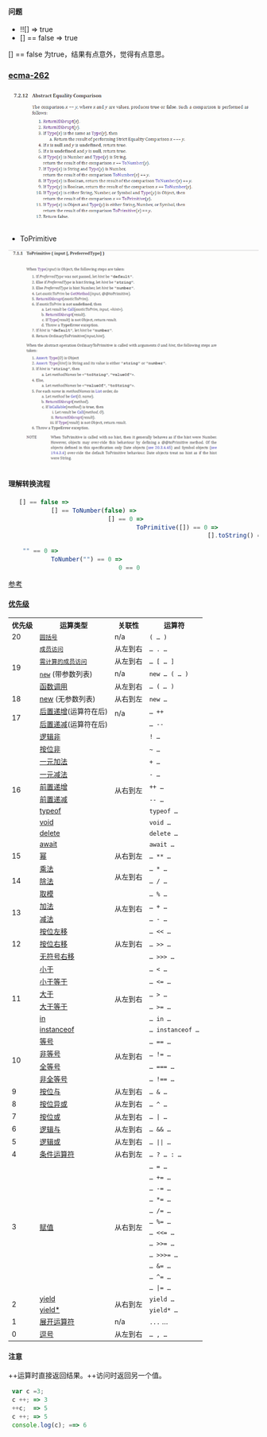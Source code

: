 #### 问题
* !![] => true
* [] == false  => true

[] == false 为true，结果有点意外，觉得有点意思。


### [ecma-262](http://www.ecma-international.org/ecma-262/6.0/#sec-abstract-equality-comparison)

![layout](assets/bijiao.png)

* ToPrimitive

![layout](assets/b2.png)

#### 理解转换流程

```js
   [] == false => 
   			[] == ToNumber(false) => 
   							[] == 0 =>  
   									ToPrimitive([]) == 0 => 
   														[].toString() == 0
```
```js
	"" == 0 => 
			ToNumber("") == 0 => 
							   0 == 0
```

[参考](https://stackoverflow.com/questions/47015361/why-is-0-false)

#### [优先级](https://developer.mozilla.org/zh-CN/docs/Web/JavaScript/Reference/Operators/Operator_Precedence#Table)
<table class="fullwidth-table">
 <tbody>
  <tr>
   <th>优先级</th>
   <th>运算类型</th>
   <th>关联性</th>
   <th>运算符</th>
  </tr>
  <tr>
   <td>20</td>
   <td><a href="/zh-CN/docs/Web/JavaScript/Reference/Operators/Grouping" title="圆括号运算符( )&nbsp;用来控制表达式中的运算优先级。"><code>圆括号</code></a></td>
   <td>n/a</td>
   <td><code>( … )</code></td>
  </tr>
  <tr>
   <td rowspan="4">19</td>
   <td><a href="/zh-CN/docs/Web/JavaScript/Reference/Operators/Property_Accessors#点符号表示法" title="属性访问器提供了两种方式用于访问一个对象的属性，它们分别是点号和方括号。"><code>成员访问</code></a></td>
   <td>从左到右</td>
   <td><code>… . …</code></td>
  </tr>
  <tr>
   <td><a href="/zh-CN/docs/Web/JavaScript/Reference/Operators/Property_Accessors#括号表示法" title="属性访问器提供了两种方式用于访问一个对象的属性，它们分别是点号和方括号。"><code>需计算的成员访问</code></a></td>
   <td>从左到右</td>
   <td><code>… [ … ]</code></td>
  </tr>
  <tr>
   <td><a href="/zh-CN/docs/Web/JavaScript/Reference/Operators/new" title="new&nbsp;运算符创建一个用户定义的对象类型的实例或具有构造函数的内置对象的实例。"><code>new</code></a> (带参数列表)</td>
   <td>n/a</td>
   <td><code>new … ( … )</code></td>
  </tr>
  <tr>
   <td><a href="https://developer.mozilla.org/zh-CN/docs/Web/JavaScript/Guide/Functions" title="JavaScript/Reference/Operators/Special_Operators/function_call">函数调用</a></td>
   <td>从左到右</td>
   <td><code>… (&nbsp;<var>…&nbsp;</var>)</code></td>
  </tr>
  <tr>
   <td rowspan="1">18</td>
   <td><a href="https://developer.mozilla.org/zh-CN/docs/Web/JavaScript/Reference/Operators/new" title="JavaScript/Reference/Operators/Special_Operators/new_Operator">new</a>&nbsp;(无参数列表)</td>
   <td>从右到左</td>
   <td><code>new …</code></td>
  </tr>
  <tr>
   <td rowspan="2">17</td>
   <td><a href="https://developer.mozilla.org/zh-CN/docs/Web/JavaScript/Reference/Operators/Arithmetic_Operators#Increment" title="JavaScript/Reference/Operators/Arithmetic_Operators">后置递增</a>(运算符在后)</td>
   <td colspan="1" rowspan="2">n/a<br>
    &nbsp;</td>
   <td><code>… ++</code></td>
  </tr>
  <tr>
   <td><a href="https://developer.mozilla.org/zh-CN/docs/Web/JavaScript/Reference/Operators/Arithmetic_Operators#Decrement" title="JavaScript/Reference/Operators/Arithmetic_Operators">后置递减</a>(运算符在后)</td>
   <td><code>… --</code></td>
  </tr>
  <tr>
   <td colspan="1" rowspan="10">16</td>
   <td><a href="https://developer.mozilla.org/zh-CN/docs/Web/JavaScript/Reference/Operators/Logical_Operators#Logical_NOT">逻辑非</a></td>
   <td colspan="1" rowspan="10">从右到左</td>
   <td><code>! …</code></td>
  </tr>
  <tr>
   <td><a href="https://developer.mozilla.org/zh-CN/docs/Web/JavaScript/Reference/Operators/Bitwise_Operators#Bitwise_NOT" title="JavaScript/Reference/Operators/Bitwise_Operators">按位非</a></td>
   <td><code>~ …</code></td>
  </tr>
  <tr>
   <td><a href="https://developer.mozilla.org/zh-CN/docs/Web/JavaScript/Reference/Operators/Arithmetic_Operators#Unary_plus" title="JavaScript/Reference/Operators/Arithmetic_Operators">一元加法</a></td>
   <td><code>+ …</code></td>
  </tr>
  <tr>
   <td><a href="https://developer.mozilla.org/zh-CN/docs/Web/JavaScript/Reference/Operators/Arithmetic_Operators#Unary_negation" title="JavaScript/Reference/Operators/Arithmetic_Operators">一元减法</a></td>
   <td><code>- …</code></td>
  </tr>
  <tr>
   <td><a href="https://developer.mozilla.org/zh-CN/docs/Web/JavaScript/Reference/Operators/Arithmetic_Operators#Increment" title="JavaScript/Reference/Operators/Arithmetic_Operators">前置递增</a></td>
   <td><code>++ …</code></td>
  </tr>
  <tr>
   <td><a href="https://developer.mozilla.org/zh-CN/docs/Web/JavaScript/Reference/Operators/Arithmetic_Operators#Decrement" title="JavaScript/Reference/Operators/Arithmetic_Operators">前置递减</a></td>
   <td><code>-- …</code></td>
  </tr>
  <tr>
   <td><a href="https://developer.mozilla.org/zh-CN/docs/Web/JavaScript/Reference/Operators/typeof" title="JavaScript/Reference/Operators/Special_Operators/typeof_Operator">typeof</a></td>
   <td><code>typeof …</code></td>
  </tr>
  <tr>
   <td><a href="https://developer.mozilla.org/zh-CN/docs/Web/JavaScript/Reference/Operators/void" title="JavaScript/Reference/Operators/Special_Operators/void_Operator">void</a></td>
   <td><code>void …</code></td>
  </tr>
  <tr>
   <td><a href="https://developer.mozilla.org/zh-CN/docs/Web/JavaScript/Reference/Operators/delete" title="JavaScript/Reference/Operators/Special_Operators/delete_Operator">delete</a></td>
   <td><code>delete …</code></td>
  </tr>
  <tr>
   <td><a href="https://developer.mozilla.org/en-US/docs/Web/JavaScript/Reference/Operators/await">await</a></td>
   <td><code>await …</code></td>
  </tr>
  <tr>
   <td>15</td>
   <td><a href="https://developer.mozilla.org/zh-CN/docs/Web/JavaScript/Reference/Operators/Arithmetic_Operators#Exponentiation" title="JavaScript/Reference/Operators/Arithmetic_Operators">幂</a></td>
   <td>从右到左</td>
   <td><code>…&nbsp;**&nbsp;…</code></td>
  </tr>
  <tr>
   <td rowspan="3">14</td>
   <td><a href="https://developer.mozilla.org/zh-CN/docs/Web/JavaScript/Reference/Operators/Arithmetic_Operators#Multiplication" title="JavaScript/Reference/Operators/Arithmetic_Operators">乘法</a></td>
   <td colspan="1" rowspan="3">从左到右<br>
    &nbsp;</td>
   <td><code>… *&nbsp;…</code></td>
  </tr>
  <tr>
   <td><a href="https://developer.mozilla.org/zh-CN/docs/Web/JavaScript/Reference/Operators/Arithmetic_Operators#Division" title="JavaScript/Reference/Operators/Arithmetic_Operators">除法</a></td>
   <td><code>… /&nbsp;…</code></td>
  </tr>
  <tr>
   <td><a href="https://developer.mozilla.org/zh-CN/docs/Web/JavaScript/Reference/Operators/Arithmetic_Operators#Remainder" title="JavaScript/Reference/Operators/Arithmetic_Operators">取模</a></td>
   <td><code>… %&nbsp;…</code></td>
  </tr>
  <tr>
   <td rowspan="2">13</td>
   <td><a href="https://developer.mozilla.org/zh-CN/docs/Web/JavaScript/Reference/Operators/Arithmetic_Operators#Addition" title="JavaScript/Reference/Operators/Arithmetic_Operators">加法</a></td>
   <td colspan="1" rowspan="2">从左到右<br>
    &nbsp;</td>
   <td><code>… +&nbsp;…</code></td>
  </tr>
  <tr>
   <td><a href="https://developer.mozilla.org/zh-CN/docs/Web/JavaScript/Reference/Operators/Arithmetic_Operators#Subtraction" title="JavaScript/Reference/Operators/Arithmetic_Operators">减法</a></td>
   <td><code>… -&nbsp;…</code></td>
  </tr>
  <tr>
   <td rowspan="3">12</td>
   <td><a href="https://developer.mozilla.org/zh-CN/docs/Web/JavaScript/Reference/Operators/Bitwise_Operators" title="JavaScript/Reference/Operators/Bitwise_Operators">按位左移</a></td>
   <td colspan="1" rowspan="3">从左到右</td>
   <td><code>… &lt;&lt;&nbsp;…</code></td>
  </tr>
  <tr>
   <td><a href="https://developer.mozilla.org/zh-CN/docs/Web/JavaScript/Reference/Operators/Bitwise_Operators" title="JavaScript/Reference/Operators/Bitwise_Operators">按位右移</a></td>
   <td><code>… &gt;&gt;&nbsp;…</code></td>
  </tr>
  <tr>
   <td><a href="https://developer.mozilla.org/zh-CN/docs/Web/JavaScript/Reference/Operators/Bitwise_Operators" title="JavaScript/Reference/Operators/Bitwise_Operators">无符号右移</a></td>
   <td><code>… &gt;&gt;&gt;&nbsp;…</code></td>
  </tr>
  <tr>
   <td rowspan="6">11</td>
   <td><a href="https://developer.mozilla.org/zh-CN/docs/Web/JavaScript/Reference/Operators/Comparison_Operators#Less_than_operator" title="JavaScript/Reference/Operators/Comparison_Operators">小于</a></td>
   <td colspan="1" rowspan="6">从左到右</td>
   <td><code>… &lt;&nbsp;…</code></td>
  </tr>
  <tr>
   <td><a href="https://developer.mozilla.org/zh-CN/docs/Web/JavaScript/Reference/Operators/Comparison_Operators#Less_than__or_equal_operator" title="JavaScript/Reference/Operators/Comparison_Operators">小于等于</a></td>
   <td><code>… &lt;=&nbsp;…</code></td>
  </tr>
  <tr>
   <td><a href="https://developer.mozilla.org/en-US/docs/Web/JavaScript/Reference/Operators/Comparison_Operators#Greater_than_operator" title="JavaScript/Reference/Operators/Comparison_Operators">大于</a></td>
   <td><code>… &gt;&nbsp;…</code></td>
  </tr>
  <tr>
   <td><a href="https://developer.mozilla.org/zh-CN/docs/Web/JavaScript/Reference/Operators/Comparison_Operators#Greater_than_or_equal_operator" title="JavaScript/Reference/Operators/Comparison_Operators">大于等于</a></td>
   <td><code>… &gt;=&nbsp;…</code></td>
  </tr>
  <tr>
   <td><a href="https://developer.mozilla.org/zh-CN/docs/Web/JavaScript/Reference/Operators/in" title="JavaScript/Reference/Operators/Special_Operators/in_Operator">in</a></td>
   <td><code>… in&nbsp;…</code></td>
  </tr>
  <tr>
   <td><a href="https://developer.mozilla.org/zh-CN/docs/Web/JavaScript/Reference/Operators/instanceof" title="JavaScript/Reference/Operators/Special_Operators/instanceof_Operator">instanceof</a></td>
   <td><code>… instanceof&nbsp;…</code></td>
  </tr>
  <tr>
   <td rowspan="4">10</td>
   <td><a href="https://developer.mozilla.org/zh-CN/docs/Web/JavaScript/Reference/Operators/Comparison_Operators#Equality" title="JavaScript/Reference/Operators/Comparison_Operators">等号</a></td>
   <td colspan="1" rowspan="4">从左到右<br>
    &nbsp;</td>
   <td><code>… ==&nbsp;…</code></td>
  </tr>
  <tr>
   <td><a href="https://developer.mozilla.org/zh-CN/docs/Web/JavaScript/Reference/Operators/Comparison_Operators#Inequality" title="JavaScript/Reference/Operators/Comparison_Operators">非等号</a></td>
   <td><code>… !=&nbsp;…</code></td>
  </tr>
  <tr>
   <td><a href="https://developer.mozilla.org/zh-CN/docs/Web/JavaScript/Reference/Operators/Comparison_Operators#Identity" title="JavaScript/Reference/Operators/Comparison_Operators">全等号</a></td>
   <td><code>… ===&nbsp;…</code></td>
  </tr>
  <tr>
   <td><a href="https://developer.mozilla.org/zh-CN/docs/Web/JavaScript/Reference/Operators/Comparison_Operators#Nonidentity" title="JavaScript/Reference/Operators/Comparison_Operators">非全等号</a></td>
   <td><code>… !==&nbsp;…</code></td>
  </tr>
  <tr>
   <td>9</td>
   <td><a href="https://developer.mozilla.org/zh-CN/docs/Web/JavaScript/Reference/Operators/Bitwise_Operators#Bitwise_AND" title="JavaScript/Reference/Operators/Bitwise_Operators">按位与</a></td>
   <td>从左到右</td>
   <td><code>… &amp;&nbsp;…</code></td>
  </tr>
  <tr>
   <td>8</td>
   <td><a href="https://developer.mozilla.org/zh-CN/docs/Web/JavaScript/Reference/Operators/Bitwise_Operators#Bitwise_XOR" title="JavaScript/Reference/Operators/Bitwise_Operators">按位异或</a></td>
   <td>从左到右</td>
   <td><code>… ^&nbsp;…</code></td>
  </tr>
  <tr>
   <td>7</td>
   <td><a href="https://developer.mozilla.org/zh-CN/docs/Web/JavaScript/Reference/Operators/Bitwise_Operators#Bitwise_OR" title="JavaScript/Reference/Operators/Bitwise_Operators">按位或</a></td>
   <td>从左到右</td>
   <td><code>… |&nbsp;…</code></td>
  </tr>
  <tr>
   <td>6</td>
   <td><a href="https://developer.mozilla.org/zh-CN/docs/Web/JavaScript/Reference/Operators/Logical_Operators#Logical_AND" title="JavaScript/Reference/Operators/Logical_Operators">逻辑与</a></td>
   <td>从左到右</td>
   <td><code>… &amp;&amp;&nbsp;…</code></td>
  </tr>
  <tr>
   <td>5</td>
   <td><a href="https://developer.mozilla.org/zh-CN/docs/Web/JavaScript/Reference/Operators/Logical_Operators#Logical_OR" title="JavaScript/Reference/Operators/Logical_Operators">逻辑或</a></td>
   <td>从左到右</td>
   <td><code>… ||&nbsp;…</code></td>
  </tr>
  <tr>
   <td>4</td>
   <td><a href="https://developer.mozilla.org/zh-CN/docs/Web/JavaScript/Reference/Operators/Conditional_Operator" title="JavaScript/Reference/Operators/Special_Operators/Conditional_Operator">条件运算符</a></td>
   <td>从右到左</td>
   <td><code>… ? … : …</code></td>
  </tr>
  <tr>
   <td rowspan="12">3</td>
   <td rowspan="12"><a href="https://developer.mozilla.org/zh-CN/docs/Web/JavaScript/Reference/Operators/Assignment_Operators" title="JavaScript/Reference/Operators/Assignment_Operators">赋值</a></td>
   <td rowspan="12">从右到左</td>
   <td><code>… =&nbsp;…</code></td>
  </tr>
  <tr>
   <td><code>… +=&nbsp;…</code></td>
  </tr>
  <tr>
   <td><code>… -=&nbsp;…</code></td>
  </tr>
  <tr>
   <td><code>… *=&nbsp;…</code></td>
  </tr>
  <tr>
   <td><code>… /=&nbsp;…</code></td>
  </tr>
  <tr>
   <td><code>… %=&nbsp;…</code></td>
  </tr>
  <tr>
   <td><code>… &lt;&lt;=&nbsp;…</code></td>
  </tr>
  <tr>
   <td><code>… &gt;&gt;=&nbsp;…</code></td>
  </tr>
  <tr>
   <td><code>… &gt;&gt;&gt;=&nbsp;…</code></td>
  </tr>
  <tr>
   <td><code>… &amp;=&nbsp;…</code></td>
  </tr>
  <tr>
   <td><code>… ^=&nbsp;…</code></td>
  </tr>
  <tr>
   <td><code>… |=&nbsp;…</code></td>
  </tr>
  <tr>
   <td colspan="1" rowspan="2">2</td>
   <td><a href="https://developer.mozilla.org/zh-CN/docs/Web/JavaScript/Reference/Operators/yield" title="JavaScript/Reference/Operators/yield">yield</a></td>
   <td colspan="1" rowspan="2">从右到左</td>
   <td><code>yield&nbsp;…</code></td>
  </tr>
  <tr>
   <td><a href="https://developer.mozilla.org/zh-CN/docs/Web/JavaScript/Reference/Operators/yield*" title="JavaScript/Reference/Operators/yield">yield*</a></td>
   <td><code>yield*&nbsp;…</code></td>
  </tr>
  <tr>
   <td>1</td>
   <td><a href="https://developer.mozilla.org/zh-CN/docs/Web/JavaScript/Reference/Operators/Spread_operator" title="JavaScript/Reference/Operators/Spread_operator">展开运算符</a></td>
   <td>n/a</td>
   <td><code>...</code>&nbsp;…</td>
  </tr>
  <tr>
   <td>0</td>
   <td><a href="https://developer.mozilla.org/zh-CN/docs/Web/JavaScript/Reference/Operators/Comma_Operator" title="JavaScript/Reference/Operators/Comma_Operator">逗号</a></td>
   <td>从左到右</td>
   <td><code>… ,&nbsp;…</code></td>
  </tr>
 </tbody>
</table>


#### 注意

++运算时直接返回结果。++访问时返回另一个值。
```js
 var c =3;
 c ++; => 3
 ++c;  => 5
 c ++; => 5
 console.log(c); ==> 6 
```